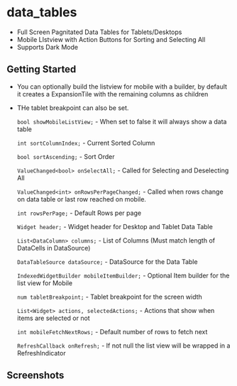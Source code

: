# data_tables

* Full Screen Pagnitated Data Tables for Tablets/Desktops
* Mobile LIstview with Action Buttons for Sorting and Selecting All
* Supports Dark Mode

## Getting Started

* You can optionally build the listview for mobile with a builder, by default it creates a ExpansionTile with the remaining columns as children
* THe tablet breakpoint can also be set.

   `bool showMobileListView;` - When set to false it will always show a data table

   `int sortColumnIndex;` - Current Sorted Column

   `bool sortAscending;` - Sort Order

   `ValueChanged<bool> onSelectAll;` - Called for Selecting and Deselecting All

   `ValueChanged<int> onRowsPerPageChanged;` - Called when rows change on data table or last row reached on mobile.

   `int rowsPerPage;` - Default Rows per page

   `Widget header;` - Widget header for Desktop and Tablet Data Table

   `List<DataColumn> columns;` - List of Columns (Must match length of DataCells in DataSource)

   `DataTableSource dataSource;` - DataSource for the Data Table

   `IndexedWidgetBuilder mobileItemBuilder;` - Optional Item builder for the list view for Mobile

   `num tabletBreakpoint;` - Tablet breakpoint for the screen width

   `List<Widget> actions, selectedActions;` - Actions that show when items are selected or not

   `int mobileFetchNextRows;` - Default number of rows to fetch next

   `RefreshCallback onRefresh;` - If not null the list view will be wrapped in a RefreshIndicator

## Screenshots

